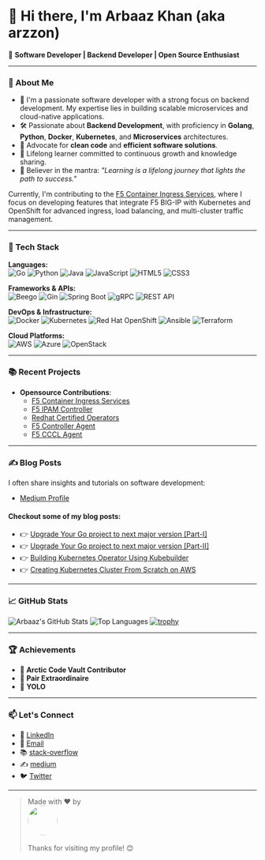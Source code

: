 # 👋 Hi there, I'm Arbaaz Khan (aka arzzon)

🚀  **Software Developer | Backend Developer | Open Source Enthusiast**

---

### 🧠 About Me

- 💼 I'm a passionate software developer with a strong focus on backend development. My expertise lies in building scalable microservices and cloud-native applications.
- 🛠️ Passionate about **Backend Development**, with proficiency in **Golang**, **Python**, **Docker**, **Kubernetes**, and **Microservices** architectures.
- 🧪 Advocate for **clean code** and **efficient software solutions**.
- 🌱 Lifelong learner committed to continuous growth and knowledge sharing.
- 🧾 Believer in the mantra: *"Learning is a lifelong journey that lights the path to success."*

Currently, I'm contributing to the [F5 Container Ingress Services](https://github.com/F5Networks/k8s-bigip-ctlr), where I focus on developing features that integrate F5 BIG-IP with Kubernetes and OpenShift for advanced ingress, load balancing, and multi-cluster traffic management.

---

### 🔧 Tech Stack


**Languages:**  
![Go](https://img.shields.io/badge/-Go-00ADD8?style=flat&logo=go&logoColor=white)
![Python](https://img.shields.io/badge/-Python-3776AB?style=flat&logo=python&logoColor=white)
![Java](https://img.shields.io/badge/Java-007396?style=flat&logo=java&logoColor=white)
![JavaScript](https://img.shields.io/badge/JavaScript-F7DF1E?style=flat&logo=javascript&logoColor=black)
![HTML5](https://img.shields.io/badge/-HTML5-E34F26?style=flat&logo=html5&logoColor=white)
![CSS3](https://img.shields.io/badge/-CSS3-1572B6?style=flat&logo=css3&logoColor=white)

**Frameworks & APIs:**  
![Beego](https://img.shields.io/badge/Beego-00A650?style=flat&logo=go&logoColor=white)
![Gin](https://img.shields.io/badge/-Gin-00B386?style=flat&logo=gin&logoColor=white)
![Spring Boot](https://img.shields.io/badge/SpringBoot-6DB33F?style=flat&logo=spring-boot&logoColor=white)
![gRPC](https://img.shields.io/badge/gRPC-1A73E8?style=flat&logo=google&logoColor=white)
![REST API](https://img.shields.io/badge/REST%20API-FF6F00?style=flat)

**DevOps & Infrastructure:**  
![Docker](https://img.shields.io/badge/-Docker-2496ED?style=flat&logo=docker&logoColor=white)
![Kubernetes](https://img.shields.io/badge/-Kubernetes-326CE5?style=flat&logo=kubernetes&logoColor=white)
![Red Hat OpenShift](https://img.shields.io/badge/OpenShift-EE0000?style=flat&logo=RedHatOpenShift&logoColor=white)
![Ansible](https://img.shields.io/badge/Ansible-EE0000?style=flat&logo=ansible&logoColor=white)
![Terraform](https://img.shields.io/badge/Terraform-623CE4?style=flat&logo=terraform&logoColor=white)

**Cloud Platforms:**  
![AWS](https://img.shields.io/badge/AWS-232F3E?style=flat&logo=amazon-aws&logoColor=white)
![Azure](https://img.shields.io/badge/Azure-0078D4?style=flat&logo=microsoft-azure&logoColor=white)
![OpenStack](https://img.shields.io/badge/OpenStack-ED1944?style=flat&logo=openstack&logoColor=white)

---

### 📚 Recent Projects

- **Opensource Contributions**:
  - [F5 Container Ingress Services](https://github.com/F5Networks/k8s-bigip-ctlr)
  - [F5 IPAM Controller](https://github.com/F5Networks/f5-ipam-controller)
  - [Redhat Certified Operators](https://github.com/redhat-openshift-ecosystem/certified-operators)
  - [F5 Controller Agent](https://github.com/f5devcentral/f5-ctlr-agent)
  - [F5 CCCL Agent](https://github.com/f5devcentral/f5-cccl)

---

### ✍️ Blog Posts

I often share insights and tutorials on software development:

- [Medium Profile](https://medium.com/@arbaazkhan083)

#### Checkout some of my blog posts:
- 👉 [Upgrade Your Go project to next major version [Part-I]](https://medium.com/@arbaazkhan083/upgrade-your-go-project-to-next-major-version-part-i-556f086b2b9b)
- 👉 [Upgrade Your Go project to next major version [Part-II]](https://medium.com/@arbaazkhan083/upgrade-your-go-project-to-next-major-version-part-ii-5ba27b812c1)
- 👉 [Building Kubernetes Operator Using Kubebuilder](https://medium.com/@arbaazkhan083/building-kubernetes-operator-using-kubebuilder-bb52fbd8238)
- 👉 [Creating Kubernetes Cluster From Scratch on AWS](https://medium.com/@arbaazkhan083/creating-a-kubernetes-cluster-from-scratch-in-just-few-minutes-af1a431db0e2)

---

### 📈 GitHub Stats

![Arbaaz's GitHub Stats](https://github-readme-stats.vercel.app/api?username=arzzon&show_icons=true&theme=radical)
![Top Languages](https://github-readme-stats.vercel.app/api/top-langs/?username=arzzon&layout=compact&theme=radical)
[![trophy](https://github-profile-trophy.vercel.app/?username=arzzon&theme=monokai&column=7)](https://github.com/ryo-ma/github-profile-trophy)



---

### 🏆 Achievements

- 🧊 **Arctic Code Vault Contributor**
- 🤝 **Pair Extraordinaire**
- 🎯 **YOLO**

---

### 📫 Let's Connect

- 💼 [LinkedIn](https://www.linkedin.com/in/arbaaz-khan/)
- 📧 [Email](mailto:arbaazkhan083@gmail.com)
- 📚 [stack-overflow](https://stackoverflow.com/users/11330629/arbaaz)
- ✍️ [medium](https://medium.com/@arbaazkhan083)
- 🐦 [Twitter](https://twitter.com/arzzon)

---

> Made with ❤️ by  
> <a href="https://github.com/arzzon" target="_blank">
> <img src="https://github.com/arzzon.png" width="60" style="border-radius: 50%;" />  
> <br>
> </a>
Thanks for visiting my profile! 😊
